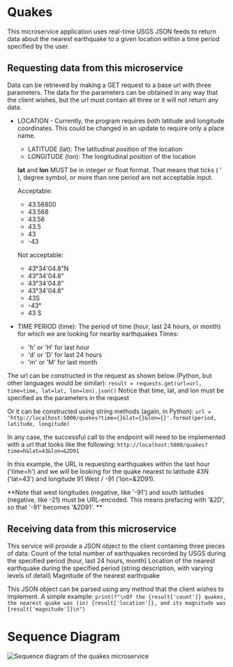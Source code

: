 # Quakes 
This microservice application uses real-time USGS JSON feeds to return data about the nearest earthquake to a given location within a time period specified by the user.

## Requesting data from this microservice

Data can be retrieved by making a GET request to a base url with three parameters. The data for the parameters can be obtained in any way that the client wishes, but the url must contain all three or it will not return any data. 

+ LOCATION - Currently, the program requires both latitude and longitude coordinates. This could be changed in an update to require only a place name.
  + LATITUDE (lat): The latitudinal position of the location
  + LONGITUDE (lon): The longitudinal position of the location
  
  **lat** and **lon** MUST be in integer or float format. That means that ticks ( ' ), degree symbol, or more than one period are not acceptable input.

  Acceptable: 
  - 43.56800
  - 43.568
  - 43.56
  - 43.5
  - 43
  - -43

  Not acceptable: 
  - 43°34'04.8"N 
  - 43°34'04.8" 
  - 43°34'04.8" 
  - 43°34'04.8" 
  - 43S
  - -43° 
  - 43 S

+ TIME PERIOD (time): The period of time (hour, last 24 hours, or month) for which we are looking for nearby earthquakes 
Times: 
  - 'h' or 'H' for last hour
  - 'd' or 'D' for last 24 hours
  - 'm' or 'M' for last month

The url can be constructed in the request as shown below (Python, but other languages would be similar):
`result = requests.get(url=url, time=time, lat=lat, lon=lon).json()`
Notice that time, lat, and lon must be specified as the parameters in the request

Or it can be constructed using string methods (again, in Python):
`url = 'http://localhost:5000/quakes?time={}&lat={}&lon={}'.format(period, latitude, longitude)`

In any case, the successful call to the endpoint will need to be implemented with a url that looks like the following: 
`http://localhost:5000/quakes?time=h&lat=43&lon=&2D91`

In this example, the URL is requesting earthquakes within the last hour ('time=h') and we will be looking for the quake nearest to latitude 43N ('lat=43') and longitude 91 West / -91 ('lon=&2D91). 

**Note that west longitudes (negative, like '-91') and south latitudes (negative, like -21) must be URL-encoded. This means prefacing with '&2D', so that '-91' becomes '&2D91'. **

## Receiving data from this microservice
This service will provide a JSON object to the client containing three pieces of data: 
Count of the total number of earthquakes recorded by USGS during the specified period (hour, last 24 hours, month)
Location of the nearest earthquake during the specified period (string description, with varying levels of detail)
Magnitude of the nearest earthquake

This JSON object can be parsed using any method that the client wishes to implement. A simple example:
`print(f"\nOf the {result['count']} quakes, the nearest quake was (in) {result['location']}, and its magnitude was {result['magnitude']}\n")`


# Sequence Diagram

![Sequence diagram of the quakes microservice](https://user-images.githubusercontent.com/98563878/235463877-8352f260-df0c-4063-aed2-c70195aa4100.png)

